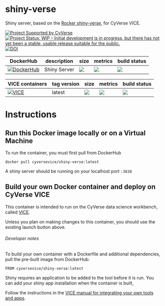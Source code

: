 # shiny-verse

Shiny server, based on the [Rocker shiny-verse](https://hub.docker.com/r/rocker/shiny-verse), for CyVerse VICE. 

[![Project Supported by CyVerse](https://img.shields.io/badge/Supported%20by-CyVerse-blue.svg)](https://www.cyverse.org) [![Project Status: WIP – Initial development is in progress, but there has not yet been a stable, usable release suitable for the public.](https://www.repostatus.org/badges/latest/wip.svg)](https://www.repostatus.org/#wip) [![DOI](https://zenodo.org/badge/DOI/10.5281/zenodo.3246942.svg)](https://doi.org/10.5281/zenodo.3246942)

DockerHub        | description                               | size   | metrics | build status 
---------------- | ----------------------------------------- | ------ | ------- | --------------
[![DockerHub](https://img.shields.io/badge/DockerHub-brightgreen.svg?style=popout&logo=Docker)](https://hub.docker.com/r/cyversevice/shiny-verse) | Shiny Server | [![](https://images.microbadger.com/badges/image/cyversevice/shiny-verse.svg)](https://microbadger.com/images/cyversevice/shiny-verse) | [![](https://img.shields.io/docker/pulls/cyversevice/shiny-verse.svg)](https://hub.docker.com/r/cyversevice/shiny-verse)  |  [![](https://img.shields.io/docker/automated/cyversevice/shiny-verse.svg)](https://hub.docker.com/r/cyversevice/shiny-verse/builds)

VICE containers  | tag version                               | size   | metrics | build status 
---------------- | ----------------------------------------- | ------ | ------- | --------------
[![VICE](https://img.shields.io/badge/CyVerse-VICE-blue.svg?style=popout&logo=Docker&color=#1488C6)]()| latest | [![](https://images.microbadger.com/badges/image/cyversevice/shiny-verse.svg)](https://microbadger.com/images/cyversevice/shiny-verse) | [![](https://img.shields.io/docker/pulls/cyversevice/shiny-verse.svg)](https://hub.docker.com/r/cyversevice/shiny-verse)  |  [![](https://img.shields.io/docker/automated/cyversevice/shiny-verse.svg)](https://hub.docker.com/r/cyversevice/shiny-verse/builds)

# Instructions

## Run this Docker image locally or on a Virtual Machine

To run the container, you must first pull from DockerHub

```
docker pull cyversevice/shiny-verse:latest
```

A shiny server should be running on your localhost port `:3838` 

## Build your own Docker container and deploy on CyVerse VICE

This container is intended to run on the CyVerse data science workbench, called [VICE](https://cyverse-visual-interactive-computing-environment.readthedocs-hosted.com/en/latest/index.html). 

Unless you plan on making changes to this container, you should use the existing launch button above. 

###### Developer notes

To build your own container with a Dockerfile and additional dependencies, pull the pre-built image from DockerHub:

```
FROM cyversevice/shiny-verse:latest
```


Shiny requires an application to be added to the tool before it is run. You can add your shiny app installation when the container is built, 

Follow the instructions in the [VICE manual for integrating your own tools and apps](https://cyverse-visual-interactive-computing-environment.readthedocs-hosted.com/en/latest/developer_guide/building.html).
